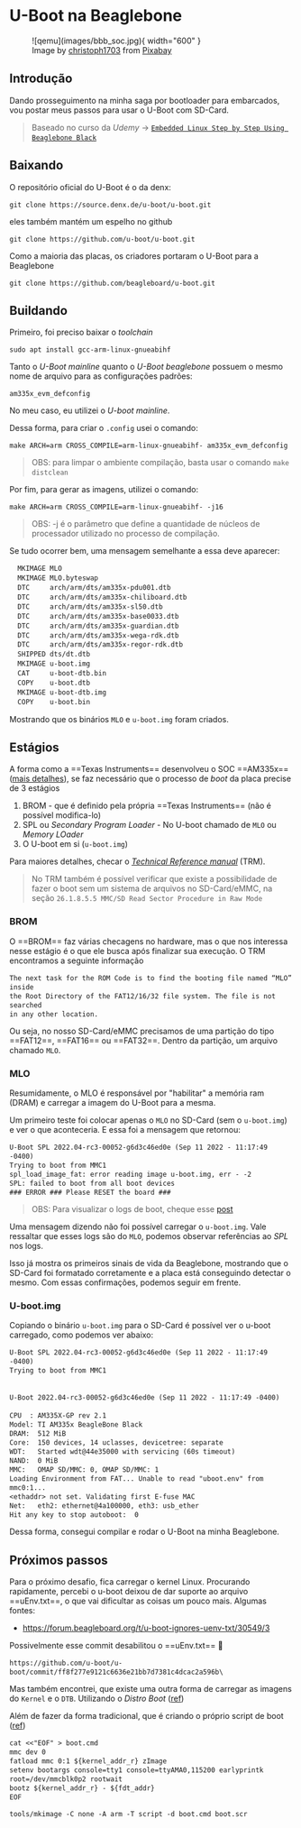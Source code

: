 # U-Boot na Beaglebone

<figure markdown>
  ![qemu](images/bbb_soc.jpg){ width="600" } 
  <figcaption>
  Image by <a href="https://pixabay.com/users/christoph1703-633357/?utm_source=link-attribution&amp;utm_medium=referral&amp;utm_campaign=image&amp;utm_content=4753037">christoph1703</a> from <a href="https://pixabay.com//?utm_source=link-attribution&amp;utm_medium=referral&amp;utm_campaign=image&amp;utm_content=4753037">Pixabay</a>
  </figcaption>
</figure>



## Introdução

Dando prosseguimento na minha saga por bootloader para embarcados, vou postar meus passos para usar o U-Boot com SD-Card.

> Baseado no curso da *Udemy* -> [`Embedded Linux Step by Step Using Beaglebone Black`](https://www.udemy.com/share/101X4W3@N0l6s9l1hoIcz2r0Zt6A8C0udGIlHPqNhW2BPV-FlD-zHXPTp5xIIMh4rNfdLAFg/)

## Baixando

O repositório oficial do U-Boot é o da denx:

```{.sh}
git clone https://source.denx.de/u-boot/u-boot.git
```

eles também mantém um espelho no github

```{.sh}
git clone https://github.com/u-boot/u-boot.git
```

Como a maioria das placas, os criadores portaram o U-Boot para a Beaglebone
```{.sh}
git clone https://github.com/beagleboard/u-boot.git
```

## Buildando

Primeiro, foi preciso baixar o *toolchain*

```{.sh}
sudo apt install gcc-arm-linux-gnueabihf
```

Tanto o *U-Boot mainline* quanto o *U-Boot beaglebone* possuem o mesmo nome de arquivo para as configurações padrões:

```
am335x_evm_defconfig
```

No meu caso, eu utilizei o *U-boot mainline*.

Dessa forma, para criar o `.config` usei o comando:

```{.sh}
make ARCH=arm CROSS_COMPILE=arm-linux-gnueabihf- am335x_evm_defconfig
```
> OBS: para limpar o ambiente compilação, basta usar o comando `make distclean`

Por fim, para gerar as imagens, utilizei o comando:

```{.sh}
make ARCH=arm CROSS_COMPILE=arm-linux-gnueabihf- -j16
```
> OBS: -j é o parâmetro que define a quantidade de núcleos de processador utilizado no processo de compilação.

Se tudo ocorrer bem, uma mensagem semelhante a essa deve aparecer: 

```{.sh hl_lines="1 11"}
  MKIMAGE MLO
  MKIMAGE MLO.byteswap
  DTC     arch/arm/dts/am335x-pdu001.dtb
  DTC     arch/arm/dts/am335x-chiliboard.dtb
  DTC     arch/arm/dts/am335x-sl50.dtb
  DTC     arch/arm/dts/am335x-base0033.dtb
  DTC     arch/arm/dts/am335x-guardian.dtb
  DTC     arch/arm/dts/am335x-wega-rdk.dtb
  DTC     arch/arm/dts/am335x-regor-rdk.dtb
  SHIPPED dts/dt.dtb
  MKIMAGE u-boot.img
  CAT     u-boot-dtb.bin
  COPY    u-boot.dtb
  MKIMAGE u-boot-dtb.img
  COPY    u-boot.bin
```

Mostrando que os binários `MLO` e `u-boot.img` foram criados.

## Estágios 

A forma como a ==Texas Instruments== desenvolveu o SOC ==AM335x== ([mais detalhes](https://youtu.be/DV5S_ZSdK0s?t=1357)), se faz necessário que o processo de *boot* da placa precise de 3 estágios

1. BROM - que é definido pela própria ==Texas Instruments== (não é possível modifica-lo)
2. SPL ou *Secondary Program Loader* - No U-boot chamado de `MLO` ou *Memory LOader*
3. O U-boot em si (`u-boot.img`)

Para maiores detalhes, checar o [*Technical Reference manual*](https://www.ti.com/lit/ug/spruh73q/spruh73q.pdf) (TRM).

> No TRM também é possível verificar que existe a possibilidade de fazer o boot sem um sistema de arquivos no SD-Card/eMMC, na seção `26.1.8.5.5 MMC/SD Read Sector Procedure in Raw Mode`

### BROM

O ==BROM== faz várias checagens no hardware, mas o que nos interessa nesse estágio é o que ele busca após finalizar sua execução. O TRM encontramos a seguinte informação

```{.txt}
The next task for the ROM Code is to find the booting file named “MLO” inside 
the Root Directory of the FAT12/16/32 file system. The file is not searched 
in any other location.
```

Ou seja, no nosso SD-Card/eMMC precisamos de uma partição do tipo ==FAT12==, ==FAT16== ou ==FAT32==. Dentro da partição, um arquivo chamado `MLO`.

### MLO

Resumidamente, o MLO é responsável por "habilitar" a memória ram (DRAM) e carregar a imagem do U-Boot para a mesma.

Um primeiro teste foi colocar apenas o `MLO` no SD-Card (sem o `u-boot.img`) e ver o que aconteceria. E essa foi a mensagem que retornou:

```{hl_lines="3"}
U-Boot SPL 2022.04-rc3-00052-g6d3c46ed0e (Sep 11 2022 - 11:17:49 -0400)         
Trying to boot from MMC1                                                        
spl_load_image_fat: error reading image u-boot.img, err - -2                    
SPL: failed to boot from all boot devices                                       
### ERROR ### Please RESET the board ### 
```

> OBS: Para visualizar o logs de boot, cheque esse [post](USB%20Serial.md)

Uma mensagem dizendo não foi possível carregar o `u-boot.img`. Vale ressaltar que esses logs são do `MLO`, podemos observar referências ao *SPL* nos logs.

Isso já mostra os primeiros sinais de vida da Beaglebone, mostrando que o SD-Card foi formatado corretamente e a placa está conseguindo detectar o mesmo. Com essas confirmações, podemos seguir em frente.

### U-boot.img

Copiando o binário `u-boot.img` para o SD-Card é possível ver o u-boot carregado, como podemos ver abaixo:
```
U-Boot SPL 2022.04-rc3-00052-g6d3c46ed0e (Sep 11 2022 - 11:17:49 -0400)
Trying to boot from MMC1


U-Boot 2022.04-rc3-00052-g6d3c46ed0e (Sep 11 2022 - 11:17:49 -0400)

CPU  : AM335X-GP rev 2.1
Model: TI AM335x BeagleBone Black
DRAM:  512 MiB
Core:  150 devices, 14 uclasses, devicetree: separate
WDT:   Started wdt@44e35000 with servicing (60s timeout)
NAND:  0 MiB
MMC:   OMAP SD/MMC: 0, OMAP SD/MMC: 1
Loading Environment from FAT... Unable to read "uboot.env" from mmc0:1... 
<ethaddr> not set. Validating first E-fuse MAC
Net:   eth2: ethernet@4a100000, eth3: usb_ether
Hit any key to stop autoboot:  0 
```

Dessa forma, consegui compilar e rodar o U-Boot na minha Beaglebone.

## Próximos passos

Para o próximo desafio, fica carregar o kernel Linux. Procurando rapidamente, percebi o u-boot deixou de dar suporte ao arquivo ==uEnv.txt==, o que vai dificultar as coisas um pouco mais. Algumas fontes:

- https://forum.beagleboard.org/t/u-boot-ignores-uenv-txt/30549/3

Possivelmente esse commit desabilitou o ==uEnv.txt== :clown_face:

```
https://github.com/u-boot/u-boot/commit/ff8f277e9121c6636e21bb7d7381c4dcac2a596b\
```

Mas também encontrei, que existe uma outra forma de carregar as imagens do `Kernel` e o `DTB`. Utilizando o *Distro Boot* ([ref](https://www.jstuber.net/2021/08/05/distro-boot-with-buildroot-on-a-beaglebone-black/))

Além de fazer da forma tradicional, que é criando o próprio script de boot ([ref](https://sergioprado.org/utilizando-o-u-boot-na-raspberry-pi/))

```
cat <<"EOF" > boot.cmd
mmc dev 0
fatload mmc 0:1 ${kernel_addr_r} zImage
setenv bootargs console=tty1 console=ttyAMA0,115200 earlyprintk root=/dev/mmcblk0p2 rootwait
bootz ${kernel_addr_r} - ${fdt_addr}
EOF
```
```
tools/mkimage -C none -A arm -T script -d boot.cmd boot.scr
```
